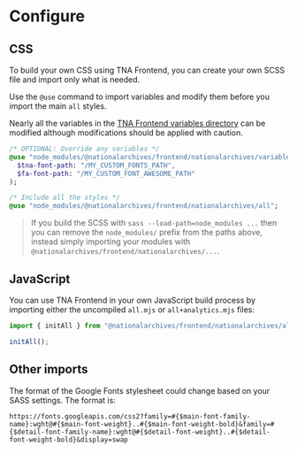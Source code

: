 # Configure

## CSS

To build your own CSS using TNA Frontend, you can create your own SCSS file and import only what is needed.

Use the `@use` command to import variables and modify them before you import the main `all` styles.

Nearly all the variables in the [TNA Frontend variables directory](https://github.com/nationalarchives/tna-frontend/tree/main/src/nationalarchives/variables) can be modified although modifications should be applied with caution.

```sass
/* OPTIONAL: Override any variables */
@use "node_modules/@nationalarchives/frontend/nationalarchives/variables/assets" with (
  $tna-font-path: "/MY_CUSTOM_FONTS_PATH",
  $fa-font-path: "/MY_CUSTOM_FONT_AWESOME_PATH"
);

/* Include all the styles */
@use "node_modules/@nationalarchives/frontend/nationalarchives/all";
```

> If you build the SCSS with `sass --load-path=node_modules ...` then you can remove the `node_modules/` prefix from the paths above, instead simply importing your modules with `@nationalarchives/frontend/nationalarchives/...`.

## JavaScript

You can use TNA Frontend in your own JavaScript build process by importing either the uncompiled `all.mjs` or `all+analytics.mjs` files:

```js
import { initAll } from "@nationalarchives/frontend/nationalarchives/all.mjs";

initAll();
```

## Other imports

The format of the Google Fonts stylesheet could change based on your SASS settings. The format is:

`https://fonts.googleapis.com/css2?family=#{$main-font-family-name}:wght@#{$main-font-weight}..#{$main-font-weight-bold}&family=#{$detail-font-family-name}:wght@#{$detail-font-weight}..#{$detail-font-weight-bold}&display=swap`
